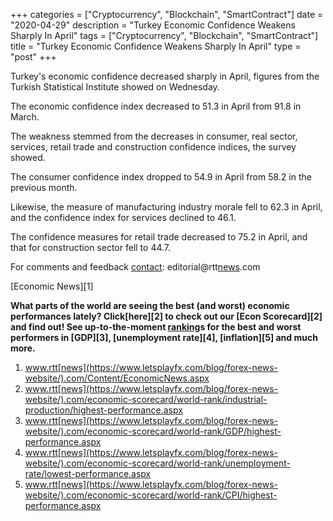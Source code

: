 +++
categories = ["Cryptocurrency", "Blockchain", "SmartContract"]
date = "2020-04-29"
description = "Turkey Economic Confidence Weakens Sharply In April"
tags = ["Cryptocurrency", "Blockchain", "SmartContract"]
title = "Turkey Economic Confidence Weakens Sharply In April"
type = "post"
+++

Turkey's economic confidence decreased sharply in April, figures from
the Turkish Statistical Institute showed on Wednesday.

The economic confidence index decreased to 51.3 in April from 91.8 in
March.

The weakness stemmed from the decreases in consumer, real sector,
services, retail trade and construction confidence indices, the survey
showed.

The consumer confidence index dropped to 54.9 in April from 58.2 in the
previous month.

Likewise, the measure of manufacturing industry morale fell to 62.3 in
April, and the confidence index for services declined to 46.1.

The confidence measures for retail trade decreased to 75.2 in April, and
that for construction sector fell to 44.7.

For comments and feedback [contact](https://www.playgroundfx.com/contact/): editorial@rtt[news](https://www.letsplayfx.com/blog/forex-news-website/).com

[Economic News][1]

 **What parts of the world are seeing the best (and worst) economic
performances lately? Click[here][2] to check out our [Econ Scorecard][2]
and find out! See up-to-the-moment [ranking](https://www.playgroundfx.com/blog/crypto-exchange-ranking/)s for the best and worst
performers in [GDP][3], [unemployment rate][4], [inflation][5] and much
more.**

   1. www.rtt[news](https://www.letsplayfx.com/blog/forex-news-website/).com/Content/EconomicNews.aspx
   2. www.rtt[news](https://www.letsplayfx.com/blog/forex-news-website/).com/economic-scorecard/world-rank/industrial-production/highest-performance.aspx
   3. www.rtt[news](https://www.letsplayfx.com/blog/forex-news-website/).com/economic-scorecard/world-rank/GDP/highest-performance.aspx
   4. www.rtt[news](https://www.letsplayfx.com/blog/forex-news-website/).com/economic-scorecard/world-rank/unemployment-rate/lowest-performance.aspx
   5. www.rtt[news](https://www.letsplayfx.com/blog/forex-news-website/).com/economic-scorecard/world-rank/CPI/highest-performance.aspx